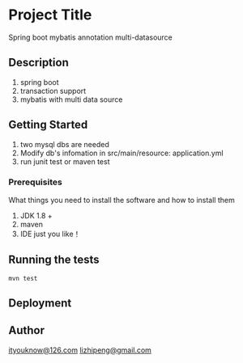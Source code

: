 # Project Title

Spring boot mybatis annotation multi-datasource


## Description

1. spring boot
2. transaction support
3. mybatis with multi data source

## Getting Started

1. two mysql dbs are needed
2. Modify db's infomation in src/main/resource: application.yml
3. run junit test or maven test

### Prerequisites

What things you need to install the software and how to install them

1. JDK 1.8 +
2. maven
3. IDE just you like！

## Running the tests

```
mvn test
```


## Deployment



## Author

ityouknow@126.com
lizhipeng@gmail.com




